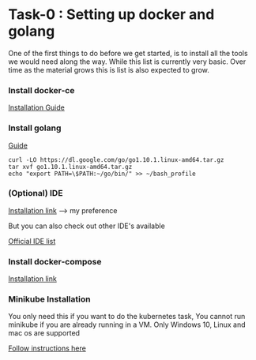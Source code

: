 # Task-0 : Setting up docker and golang

One of the first things to do before we get started, is to install all the tools we would need along the way. While this list is currently very basic. Over time as the material grows this is list is also expected to grow.

### Install docker-ce

[Installation Guide](https://www.docker.com/community-edition#/download)

### Install golang

[Guide](https://golang.org/doc/install)

```
curl -LO https://dl.google.com/go/go1.10.1.linux-amd64.tar.gz
tar xvf go1.10.1.linux-amd64.tar.gz
echo "export PATH=\$PATH:~/go/bin/" >> ~/bash_profile

```

### (Optional) IDE

[Installation link](https://www.jetbrains.com/go/) --> my preference

But you can also check out other IDE's available

[Official IDE list](https://github.com/golang/go/wiki/IDEsAndTextEditorPlugins)


### Install docker-compose

[Installation link](https://docs.docker.com/compose/install/)


### Minikube Installation

You only need this if you want to do the kubernetes task, You cannot run minikube if you are already running in a VM. Only Windows 10, Linux and mac os are supported


[Follow instructions here](https://kubernetes.io/docs/tasks/tools/install-minikube/)

